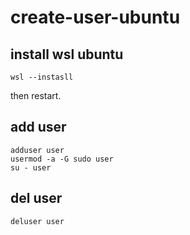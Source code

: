 # create-user-ubuntu

## install wsl ubuntu
```
wsl --instasll
```

then restart.

## add user
```
adduser user
usermod -a -G sudo user
su - user
```

## del user
```
deluser user
```
